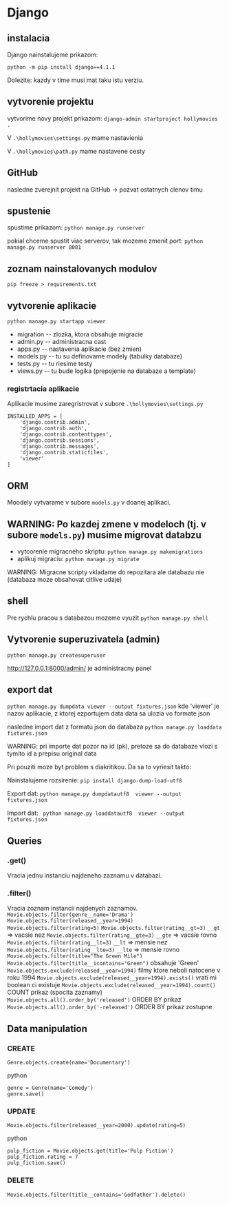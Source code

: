 # Django

## instalacia
Django nainstalujeme prikazom: 

`python -m pip install django==4.1.1`

Dolezite: kazdy v time musi mat taku istu verziu.

## vytvorenie projektu
vytvorime novy projekt prikazom:
`django-admin startproject hollymovies .`

V `.\hollymovies\settings.py` mame nastavienia

V `.\hollymovies\path.py` mame nastavene cesty

## GitHub 

nasledne zverejnit projekt na GitHub -> pozvat ostatnych clenov timu

## spustenie

spustime prikazom: `python manage.py runserver`

pokial chceme spustit viac serverov, tak mozeme zmenit port:
`python manage.py runserver 8001`

## zoznam nainstalovanych modulov 
`pip freeze > requirements.txt`

## vytvorenie aplikacie 
`python manage.py startapp viewer`

- migration -- zlozka, ktora obsahuje migracie
- admin.py -- administracna cast
- apps.py -- nastavenia aplikacie (bez zmien)
- models.py -- tu su definovame modely (tabulky databaze)
- tests.py -- tu riesime testy 
- views.py --  tu bude logika  (prepojenie na databaze a template)

### registrtacia aplikacie

Aplikacie musime zaregristrovat v subore `.\hollymovies\settings.py`

```
INSTALLED_APPS = [
    'django.contrib.admin',
    'django.contrib.auth',
    'django.contrib.contenttypes',
    'django.contrib.sessions',
    'django.contrib.messages',
    'django.contrib.staticfiles',
    'viewer'
]
```
## ORM 

Moodely vytvarame v subore `models.py` v doanej aplikaci.

## WARNING: Po kazdej zmene v modeloch (tj. v subore `models.py`) musime migrovat databzu

- vytcorenie migracneho skriptu: `python manage.py makemigrations`
- aplikuj migraciu: `python manage.py migrate`

WARNING: Migracne scripty vkladame do repozitara ale databazu nie (databaza moze obsahovat citlive udaje)

## shell 

Pre rychlu pracou s databazou mozeme vyuzit `python manage.py shell`

## Vytvorenie superuzivatela (admin)
`python manage.py createsuperuser`

http://127.0.0.1:8000/admin/ je administracny panel 

## export dat
`python manage.py dumpdata viewer --output fixtures.json`
kde 'viewer' je nazov aplikacie, z ktorej ezportujem data
data sa ulozia vo formate json

nasledne import dat z formatu json do databaza
`python manage.py loaddata fixtures.json`

WARNING: pri importe dat pozor na id (pk), pretoze sa do databaze vlozi s tymito id a prepisu original data

Pri pouziti moze byt problem s diakritikou. Da sa to vyriesit takto:

Nainstalujeme rozsirenie:
`pip install django-dump-load-utf8`

Export dat:
 `python manage.py dumpdatautf8  viewer --output fixtures.json `

Import dat:
` python manage.py loaddatautf8  viewer --output fixtures.json`


## Queries

### .get()
Vracia jednu instanciu najdeneho zaznamu v databazi.

### .filter()
Vracia zoznam instancii najdenych zaznamov.
`Movie.objects.filter(genre__name='Drama')`
`Movie.objects.filter(released__year=1994)`
`Movie.objects.filter(rating=5)`
`Movie.objects.filter(rating__gt=3)` `__gt` => vacsie nez
`Movie.objects.filter(rating__gte=3)` `__gte` => vacsie rovno
`Movie.objects.filter(rating__lt=3)` `__lt` => mensie nez
`Movie.objects.filter(rating__lte=3)` `__lte` => mensie rovno
`Movie.objects.filter(title="The Green Mile")`
`Movie.objects.filter(title__icontains="Green")` obsahuje 'Green'
`Movie.objects.exclude(released__year=1994)` filmy ktore neboli natocene v roku 1994
`Movie.objects.exclude(released__year=1994).exists()` vrati mi boolean ci existuje
`Movie.objects.exclude(released__year=1994).count()` COUNT prikaz (spocita zaznamy)
`Movie.objects.all().order_by('released')` ORDER BY prikaz
`Movie.objects.all().order_by('-released')` ORDER BY prikaz zostupne

## Data manipulation

### CREATE
`Genre.objects.create(name='Documentary')`

python
```
genre = Genre(name='Comedy')
genre.save()
```

### UPDATE 

`Movie.objects.filter(released__year=2000).update(rating=5)`

python
```
pulp_fiction = Movie.objects.get(title='Pulp Fiction')
pulp_fiction.rating = 7
pulp_fiction.save()
```

### DELETE
`Movie.objects.filter(title__contains='Godfather').delete()`

